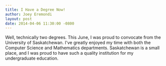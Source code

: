 ```yaml
---
title: I Have a Degree Now!
author: Joey Eremondi
layout: post
date: 2014-04-06 11:30:00 -0800
---
```



Well, technically two degrees. This June, I was proud to convocate from the University of Saskatchewan. I've greatly enjoyed my time with both the Computer Science and Mathematics departments. Saskatchewan is a small place, and I was proud to have such a quality institution for my undergraduate education.
